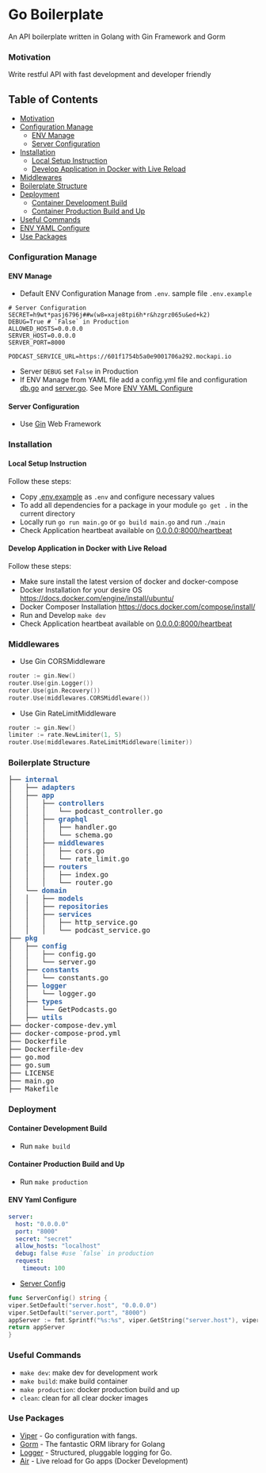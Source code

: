 # Go Boilerplate

An API boilerplate written in Golang with Gin Framework and Gorm

### Motivation

Write restful API with fast development and developer friendly

## Table of Contents

- [Motivation](#motivation)
- [Configuration Manage](#configuration-manage)
  - [ENV Manage](#env-manage)
  - [Server Configuration](#server-configuration)
- [Installation](#installation)
  - [Local Setup Instruction](#local-setup-instruction)
  - [Develop Application in Docker with Live Reload](#develop-application-in-docker-with-live-reload)
- [Middlewares](#middlewares)
- [Boilerplate Structure](#boilerplate-structure)
- [Deployment](#deployment)
  - [Container Development Build](#container-development-build)
  - [Container Production Build and Up](#container-production-build-and-up)
- [Useful Commands](#useful-commands)
- [ENV YAML Configure](#env-yaml-configure)
- [Use Packages](#use-packages)

### Configuration Manage

#### ENV Manage

- Default ENV Configuration Manage from `.env`. sample file `.env.example`

```text
# Server Configuration
SECRET=h9wt*pasj6796j##w(w8=xaje8tpi6h*r&hzgrz065u&ed+k2)
DEBUG=True # `False` in Production
ALLOWED_HOSTS=0.0.0.0
SERVER_HOST=0.0.0.0
SERVER_PORT=8000

PODCAST_SERVICE_URL=https://601f1754b5a0e9001706a292.mockapi.io
```

- Server `DEBUG` set `False` in Production
- If ENV Manage from YAML file add a config.yml file and configuration [db.go](config/db.go) and [server.go](config/server.go). See More [ENV YAML Configure](#env-yaml-configure)

#### Server Configuration

- Use [Gin](https://github.com/gin-gonic/gin) Web Framework

### Installation

#### Local Setup Instruction

Follow these steps:

- Copy [.env.example](.env.example) as `.env` and configure necessary values
- To add all dependencies for a package in your module `go get .` in the current directory
- Locally run `go run main.go` or `go build main.go` and run `./main`
- Check Application heartbeat available on [0.0.0.0:8000/heartbeat](http://0.0.0.0:8000/heartbeat)

#### Develop Application in Docker with Live Reload

Follow these steps:

- Make sure install the latest version of docker and docker-compose
- Docker Installation for your desire OS https://docs.docker.com/engine/install/ubuntu/
- Docker Composer Installation https://docs.docker.com/compose/install/
- Run and Develop `make dev`
- Check Application heartbeat available on [0.0.0.0:8000/heartbeat](http://0.0.0.0:8000/heartbeat)

### Middlewares

- Use Gin CORSMiddleware

```go
router := gin.New()
router.Use(gin.Logger())
router.Use(gin.Recovery())
router.Use(middlewares.CORSMiddleware())
```

- Use Gin RateLimitMiddleware

```go
router := gin.New()
limiter := rate.NewLimiter(1, 5)
router.Use(middlewares.RateLimitMiddleware(limiter))
```

### Boilerplate Structure

<pre>├── <font color="#3465A4"><b>internal</b></font>
│   ├── <font color="#3465A4"><b>adapters</b></font>
│   ├── <font color="#3465A4"><b>app</b></font>
│   │   ├── <font color="#3465A4"><b>controllers</b></font>
│   │   │   └── podcast_controller.go
│   │   ├── <font color="#3465A4"><b>graphql</b></font>
│   │   │   ├── handler.go
│   │   │   └── schema.go
│   │   ├── <font color="#3465A4"><b>middlewares</b></font>
│   │   │   ├── cors.go
│   │   │   └── rate_limit.go
│   │   ├── <font color="#3465A4"><b>routers</b></font>
│   │   │   ├── index.go
│   │   │   └── router.go
│   └── <font color="#3465A4"><b>domain</b></font>
│   │   ├── <font color="#3465A4"><b>models</b></font>
│   │   ├── <font color="#3465A4"><b>repositories</b></font>
│   │   ├── <font color="#3465A4"><b>services</b></font>
│   │   │   ├── http_service.go
│   │   │   └── podcast_service.go
├── <font color="#3465A4"><b>pkg</b></font>
│   ├── <font color="#3465A4"><b>config</b></font>
│   │   ├── config.go
│   │   └── server.go
│   ├── <font color="#3465A4"><b>constants</b></font>
│   │   └── constants.go
│   ├── <font color="#3465A4"><b>logger</b></font>
│   │   └── logger.go
│   ├── <font color="#3465A4"><b>types</b></font>
│   │   └── GetPodcasts.go
│   ├── <font color="#3465A4"><b>utils</b></font>
├── docker-compose-dev.yml
├── docker-compose-prod.yml
├── Dockerfile
├── Dockerfile-dev
├── go.mod
├── go.sum
├── LICENSE
├── main.go
├── Makefile
</pre>

### Deployment

#### Container Development Build

- Run `make build`

#### Container Production Build and Up

- Run `make production`

#### ENV Yaml Configure

```yaml
server:
  host: "0.0.0.0"
  port: "8000"
  secret: "secret"
  allow_hosts: "localhost"
  debug: false #use `false` in production
  request:
    timeout: 100
```

- [Server Config](config/server.go)

```go
func ServerConfig() string {
viper.SetDefault("server.host", "0.0.0.0")
viper.SetDefault("server.port", "8000")
appServer := fmt.Sprintf("%s:%s", viper.GetString("server.host"), viper.GetString("server.port"))
return appServer
}
```

### Useful Commands

- `make dev`: make dev for development work
- `make build`: make build container
- `make production`: docker production build and up
- `clean`: clean for all clear docker images

### Use Packages

- [Viper](https://github.com/spf13/viper) - Go configuration with fangs.
- [Gorm](https://github.com/go-gorm/gorm) - The fantastic ORM library for Golang
- [Logger](https://github.com/sirupsen/logrus) - Structured, pluggable logging for Go.
- [Air](https://github.com/cosmtrek/air) - Live reload for Go apps (Docker Development)
